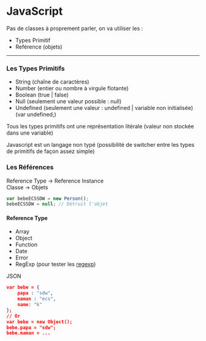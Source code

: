 # JavaScript

Pas de classes à proprement parler, on va utiliser les :  

* Types Primitif
* Reférence (objets)

-------------

### Les Types Primitifs

* String (chaîne de caractères)
* Number (entier ou nombre à virgule flotante)
* Boolean (true | false)
* Null (seulement une valeur possible : null)
* Undefined (seulement une valeur : undefined | variable non initialisée) (var undefined;)

Tous les types primitifs ont une représentation litérale (valeur non stockée dans une variable)

Javascript est un langage non typé (possibilité de switcher entre les types de primitifs de façon assez simple)


### Les Références

Reference Type -> Reference Instance  
Classe -> Objets  

```javascript
var bebeECSSDW = new Person();
bebeECSSDW = null; // Détruit l'objet
```

#### Reference Type

* Array
* Object
* Function
* Date
* Error
* RegExp (pour tester les [regexp](http://regexr.com))

JSON  

```json
var bebe = {
    papa : "sdw",
    maman : "ecs",
    name: "k"
};
// Or
var bebe = new Object();
bebe.papa = "sdw";
bebe.maman = ...
```